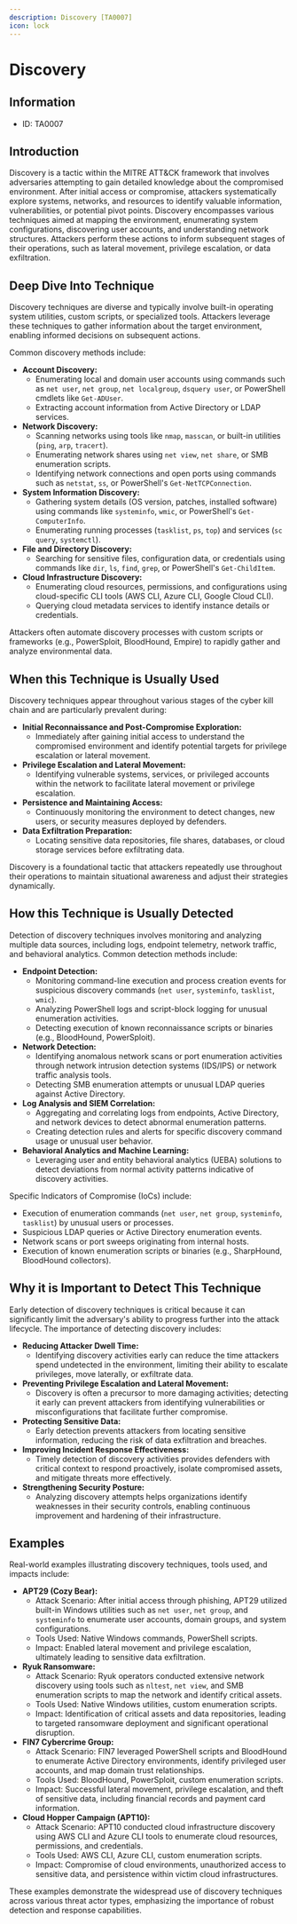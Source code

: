 ```yaml
---
description: Discovery [TA0007]
icon: lock
---
```


# Discovery

## Information

* ID: TA0007

## Introduction

Discovery is a tactic within the MITRE ATT\&CK framework that involves adversaries attempting to gain detailed knowledge about the compromised environment. After initial access or compromise, attackers systematically explore systems, networks, and resources to identify valuable information, vulnerabilities, or potential pivot points. Discovery encompasses various techniques aimed at mapping the environment, enumerating system configurations, discovering user accounts, and understanding network structures. Attackers perform these actions to inform subsequent stages of their operations, such as lateral movement, privilege escalation, or data exfiltration.

## Deep Dive Into Technique

Discovery techniques are diverse and typically involve built-in operating system utilities, custom scripts, or specialized tools. Attackers leverage these techniques to gather information about the target environment, enabling informed decisions on subsequent actions.

Common discovery methods include:

* **Account Discovery:**
  * Enumerating local and domain user accounts using commands such as `net user`, `net group`, `net localgroup`, `dsquery user`, or PowerShell cmdlets like `Get-ADUser`.
  * Extracting account information from Active Directory or LDAP services.
* **Network Discovery:**
  * Scanning networks using tools like `nmap`, `masscan`, or built-in utilities (`ping`, `arp`, `tracert`).
  * Enumerating network shares using `net view`, `net share`, or SMB enumeration scripts.
  * Identifying network connections and open ports using commands such as `netstat`, `ss`, or PowerShell's `Get-NetTCPConnection`.
* **System Information Discovery:**
  * Gathering system details (OS version, patches, installed software) using commands like `systeminfo`, `wmic`, or PowerShell's `Get-ComputerInfo`.
  * Enumerating running processes (`tasklist`, `ps`, `top`) and services (`sc query`, `systemctl`).
* **File and Directory Discovery:**
  * Searching for sensitive files, configuration data, or credentials using commands like `dir`, `ls`, `find`, `grep`, or PowerShell's `Get-ChildItem`.
* **Cloud Infrastructure Discovery:**
  * Enumerating cloud resources, permissions, and configurations using cloud-specific CLI tools (AWS CLI, Azure CLI, Google Cloud CLI).
  * Querying cloud metadata services to identify instance details or credentials.

Attackers often automate discovery processes with custom scripts or frameworks (e.g., PowerSploit, BloodHound, Empire) to rapidly gather and analyze environmental data.

## When this Technique is Usually Used

Discovery techniques appear throughout various stages of the cyber kill chain and are particularly prevalent during:

* **Initial Reconnaissance and Post-Compromise Exploration:**
  * Immediately after gaining initial access to understand the compromised environment and identify potential targets for privilege escalation or lateral movement.
* **Privilege Escalation and Lateral Movement:**
  * Identifying vulnerable systems, services, or privileged accounts within the network to facilitate lateral movement or privilege escalation.
* **Persistence and Maintaining Access:**
  * Continuously monitoring the environment to detect changes, new users, or security measures deployed by defenders.
* **Data Exfiltration Preparation:**
  * Locating sensitive data repositories, file shares, databases, or cloud storage services before exfiltrating data.

Discovery is a foundational tactic that attackers repeatedly use throughout their operations to maintain situational awareness and adjust their strategies dynamically.

## How this Technique is Usually Detected

Detection of discovery techniques involves monitoring and analyzing multiple data sources, including logs, endpoint telemetry, network traffic, and behavioral analytics. Common detection methods include:

* **Endpoint Detection:**
  * Monitoring command-line execution and process creation events for suspicious discovery commands (`net user`, `systeminfo`, `tasklist`, `wmic`).
  * Analyzing PowerShell logs and script-block logging for unusual enumeration activities.
  * Detecting execution of known reconnaissance scripts or binaries (e.g., BloodHound, PowerSploit).
* **Network Detection:**
  * Identifying anomalous network scans or port enumeration activities through network intrusion detection systems (IDS/IPS) or network traffic analysis tools.
  * Detecting SMB enumeration attempts or unusual LDAP queries against Active Directory.
* **Log Analysis and SIEM Correlation:**
  * Aggregating and correlating logs from endpoints, Active Directory, and network devices to detect abnormal enumeration patterns.
  * Creating detection rules and alerts for specific discovery command usage or unusual user behavior.
* **Behavioral Analytics and Machine Learning:**
  * Leveraging user and entity behavioral analytics (UEBA) solutions to detect deviations from normal activity patterns indicative of discovery activities.

Specific Indicators of Compromise (IoCs) include:

* Execution of enumeration commands (`net user`, `net group`, `systeminfo`, `tasklist`) by unusual users or processes.
* Suspicious LDAP queries or Active Directory enumeration events.
* Network scans or port sweeps originating from internal hosts.
* Execution of known enumeration scripts or binaries (e.g., SharpHound, BloodHound collectors).

## Why it is Important to Detect This Technique

Early detection of discovery techniques is critical because it can significantly limit the adversary's ability to progress further into the attack lifecycle. The importance of detecting discovery includes:

* **Reducing Attacker Dwell Time:**
  * Identifying discovery activities early can reduce the time attackers spend undetected in the environment, limiting their ability to escalate privileges, move laterally, or exfiltrate data.
* **Preventing Privilege Escalation and Lateral Movement:**
  * Discovery is often a precursor to more damaging activities; detecting it early can prevent attackers from identifying vulnerabilities or misconfigurations that facilitate further compromise.
* **Protecting Sensitive Data:**
  * Early detection prevents attackers from locating sensitive information, reducing the risk of data exfiltration and breaches.
* **Improving Incident Response Effectiveness:**
  * Timely detection of discovery activities provides defenders with critical context to respond proactively, isolate compromised assets, and mitigate threats more effectively.
* **Strengthening Security Posture:**
  * Analyzing discovery attempts helps organizations identify weaknesses in their security controls, enabling continuous improvement and hardening of their infrastructure.

## Examples

Real-world examples illustrating discovery techniques, tools used, and impacts include:

* **APT29 (Cozy Bear):**
  * Attack Scenario: After initial access through phishing, APT29 utilized built-in Windows utilities such as `net user`, `net group`, and `systeminfo` to enumerate user accounts, domain groups, and system configurations.
  * Tools Used: Native Windows commands, PowerShell scripts.
  * Impact: Enabled lateral movement and privilege escalation, ultimately leading to sensitive data exfiltration.
* **Ryuk Ransomware:**
  * Attack Scenario: Ryuk operators conducted extensive network discovery using tools such as `nltest`, `net view`, and SMB enumeration scripts to map the network and identify critical assets.
  * Tools Used: Native Windows utilities, custom enumeration scripts.
  * Impact: Identification of critical assets and data repositories, leading to targeted ransomware deployment and significant operational disruption.
* **FIN7 Cybercrime Group:**
  * Attack Scenario: FIN7 leveraged PowerShell scripts and BloodHound to enumerate Active Directory environments, identify privileged user accounts, and map domain trust relationships.
  * Tools Used: BloodHound, PowerSploit, custom enumeration scripts.
  * Impact: Successful lateral movement, privilege escalation, and theft of sensitive data, including financial records and payment card information.
* **Cloud Hopper Campaign (APT10):**
  * Attack Scenario: APT10 conducted cloud infrastructure discovery using AWS CLI and Azure CLI tools to enumerate cloud resources, permissions, and credentials.
  * Tools Used: AWS CLI, Azure CLI, custom enumeration scripts.
  * Impact: Compromise of cloud environments, unauthorized access to sensitive data, and persistence within victim cloud infrastructures.

These examples demonstrate the widespread use of discovery techniques across various threat actor types, emphasizing the importance of robust detection and response capabilities.
